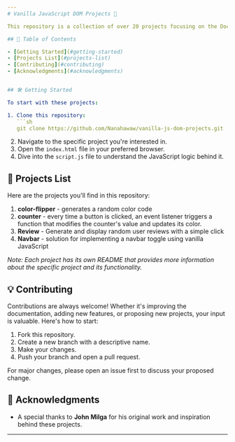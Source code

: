 ```yaml
---
# Vanilla JavaScript DOM Projects 🚀

This repository is a collection of over 20 projects focusing on the Document Object Model (DOM) manipulation using pure, vanilla JavaScript. These projects are inspired by and built upon the foundational work by **John Milga**. Whether you're a beginner wanting to learn, or an experienced developer looking to brush up on your skills, this set of projects offers something for everyone.

## 📌 Table of Contents

- [Getting Started](#getting-started)
- [Projects List](#projects-list)
- [Contributing](#contributing)
- [Acknowledgments](#acknowledgments)


## 🛠 Getting Started

To start with these projects:

1. Clone this repository:
   ```sh
   git clone https://github.com/Nanahawaw/vanilla-js-dom-projects.git
   ```
2. Navigate to the specific project you're interested in.
3. Open the `index.html` file in your preferred browser.
4. Dive into the `script.js` file to understand the JavaScript logic behind it.

## 📜 Projects List

Here are the projects you'll find in this repository:

1. **color-flipper** - generates a random color code
2. **counter** - every time a button is clicked, an event listener triggers a function that modifies the counter's value and updates its color.
3. **Review** - Generate and display random user reviews with a simple click
4. **Navbar** - solution for implementing a navbar toggle using vanilla JavaScript


*Note: Each project has its own README that provides more information about the specific project and its functionality.*

## 💡 Contributing

Contributions are always welcome! Whether it's improving the documentation, adding new features, or proposing new projects, your input is valuable. Here's how to start:

1. Fork this repository.
2. Create a new branch with a descriptive name.
3. Make your changes.
4. Push your branch and open a pull request.

For major changes, please open an issue first to discuss your proposed change.


## 🙌 Acknowledgments

- A special thanks to **John Milga** for his original work and inspiration behind these projects.

---
```


